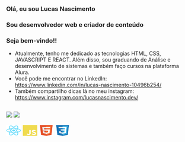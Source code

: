 ### Olá, eu sou Lucas Nascimento
### Sou desenvolvedor web e criador de conteúdo
### Seja bem-vindo!!

- Atualmente, tenho me dedicado as tecnologias HTML, CSS, JAVASCRIPT E REACT. Além disso, sou graduando de Análise e desenvolvimento de sistemas e também faço cursos na plataforma Alura.
- Você pode me encontrar no LinkedIn: https://www.linkedin.com/in/lucas-nascimento-10496b254/
- Também compartilho dicas lá no meu instagram: https://www.instagram.com/lucasnascimento.dev/

##

<div>
  <img height="180em" src="https://github-readme-stats.vercel.app/api?username=devlucasnascimento&show_icons=true&theme=tokyonight&include_all_commits=true&count_private=true"/>
  <img height="180em" src="https://github-readme-stats.vercel.app/api/top-langs/?username=devlucasnascimento&layout=compact&langs_count=180&theme=tokyonight&show_icons=true"/>
</div>

<div style="display: inline_block"><br>
  <img align="center" alt="Lucas-React" height="30" width="40" src="https://raw.githubusercontent.com/devicons/devicon/master/icons/react/react-original.svg">
  <img align="center" alt="Lucas-Js" height="30" width="40" src="https://raw.githubusercontent.com/devicons/devicon/master/icons/javascript/javascript-plain.svg">
  <img align="center" alt="Lucas-HTML" height="30" width="40" src="https://raw.githubusercontent.com/devicons/devicon/master/icons/html5/html5-original.svg">
  <img align="center" alt="Lucas-CSS" height="30" width="40" src="https://raw.githubusercontent.com/devicons/devicon/master/icons/css3/css3-original.svg">
</div>

##
